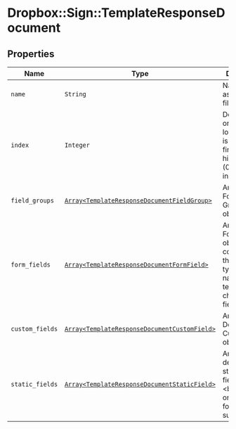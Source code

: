 # Dropbox::Sign::TemplateResponseDocument



## Properties

| Name | Type | Description | Notes |
| ---- | ---- | ----------- | ----- |
| `name` | ```String``` |  Name of the associated file.  |  |
| `index` | ```Integer``` |  Document ordering, the lowest index is displayed first and the highest last (0-based indexing).  |  |
| `field_groups` | [```Array<TemplateResponseDocumentFieldGroup>```](TemplateResponseDocumentFieldGroup.md) |  An array of Form Field Group objects.  |  |
| `form_fields` | [```Array<TemplateResponseDocumentFormField>```](TemplateResponseDocumentFormField.md) |  An array of Form Field objects containing the name and type of each named textbox and checkmark field.  |  |
| `custom_fields` | [```Array<TemplateResponseDocumentCustomField>```](TemplateResponseDocumentCustomField.md) |  An array of Document Custom Field objects.  |  |
| `static_fields` | [```Array<TemplateResponseDocumentStaticField>```](TemplateResponseDocumentStaticField.md) |  An array describing static overlay fields. &lt;b&gt;Note&lt;/b&gt; only available for certain subscriptions.  |  |

